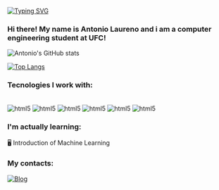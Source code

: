[![Typing SVG](https://readme-typing-svg.demolab.com/?lines=Hello!;Welcome+to+my+Github)](https://git.io/typing-svg)

### Hi there! My name is Antonio Laureno and i am a computer engineering student at UFC!



![Antonio's GitHub stats](https://github-readme-stats.vercel.app/api?username=AntonioLaureno28&show_icons=true&theme=radical)




[![Top Langs](https://github-readme-stats.vercel.app/api/top-langs/?username=AntonioLaureno28&layout=compact)](https://github.com/anuraghazra/github-readme-stats)




### Tecnologies I work with:

<div style = "display: inline_block"><br/>
  <img align="center" alt= "html5" src= "https://img.shields.io/badge/C-00599C?style=for-the-badge&logo=c&logoColor=white"/>
  <img align="center" alt= "html5" src= "https://img.shields.io/badge/Java-ED8B00?style=for-the-badge&logo=openjdk&logoColor=white"/>
  <img align="center" alt= "html5" src= "https://img.shields.io/badge/Python-14354C?style=for-the-badge&logo=python&logoColor=white"/>
  <img align="center" alt= "html5" src= "https://img.shields.io/badge/JavaScript-F7DF1E?style=for-the-badge&logo=javascript&logoColor=black"/>
  <img align="center" alt= "html5" src= "https://img.shields.io/badge/HTML5-E34F26?style=for-the-badge&logo=html5&logoColor=white"/>
  <img align="center" alt= "html5" src= "https://img.shields.io/badge/CSS3-1572B6?style=for-the-badge&logo=css3&logoColor=white"/>
</div>






### I'm actually learning: 

🖥️ Introduction of Machine Learning



### My contacts:

[![Blog](https://img.shields.io/badge/Instagram-E4405F?style=for-the-badge&logo=instagram&logoColor=white)](https://www.instagram.com/antoniopmlaureno_/)
